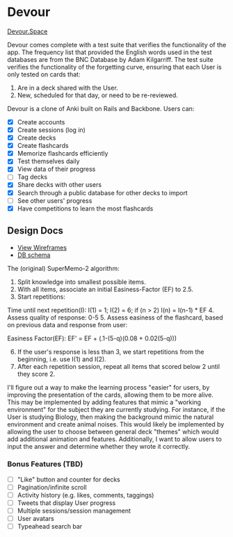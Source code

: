 # Devour

[Devour.Space][heroku]

[heroku]: http://www.devour.space

Devour comes complete with a test suite that verifies the functionality of the
app. The frequency list that provided the English words used in the test databases
are from the BNC Database by Adam Kilgarriff. The test suite verifies the
functionality of the forgetting curve, ensuring that each User is only tested
on cards that:
  1. Are in a deck shared with the User.
  2. New, scheduled for that day, or need to be re-reviewed.

Devour is a clone of Anki built on Rails and Backbone. Users can:

- [x] Create accounts
- [x] Create sessions (log in)
- [x] Create decks
- [x] Create flashcards
- [x] Memorize flashcards efficiently
- [x] Test themselves daily
- [x] View data of their progress
- [ ] Tag decks
- [x] Share decks with other users
- [x] Search through a public database for other decks to import
- [ ] See other users' progress
- [x] Have competitions to learn the most flashcards

## Design Docs
* [View Wireframes][views]
* [DB schema][schema]

[views]: ./docs/views.md
[schema]: ./docs/schema.md

The (original) SuperMemo-2 algorithm:

1. Split knowledge into smallest possible items.
2. With all items, associate an initial Easiness-Factor (EF) to 2.5.
3. Start repetitions:

  Time until next repetition(I):
    I(1) = 1;
    I(2) = 6;
    if (n > 2)
      I(n) = I(n-1) * EF
4. Assess quality of response: 0-5
5. Assess easiness of the flashcard, based on previous data and
 response from user:

  Easiness Factor(EF):
    EF' = EF + (.1-(5-q)(0.08 + 0.02(5-q)))

6. If the user's response is less than 3, we start repetitions from the
beginning, i.e. use I(1) and I(2).
7. After each repetition session, repeat all items that scored below 2 until
they score 2.

I'll figure out a way to make the learning process "easier" for users, by
improving the presentation of the cards, allowing them to be more alive. This
may be implemented by adding features that mimic a "working environment" for
the subject they are currently studying. For instance, if the User is studying
Biology, then making the background mimic the natural environment and create
animal noises. This would likely be implemented by allowing the user to choose
between general deck "themes" which would add additional animation and features.
Additionally, I want to allow users to input the answer and determine whether
they wrote it correctly.

### Bonus Features (TBD)
- [ ] "Like" button and counter for decks
- [ ] Pagination/infinite scroll
- [ ] Activity history (e.g. likes, comments, taggings)
- [ ] Tweets that display User progress
- [ ] Multiple sessions/session management
- [ ] User avatars
- [ ] Typeahead search bar

[phase-one]: ./docs/phases/phase1.md
[phase-two]: ./docs/phases/phase2.md
[phase-three]: ./docs/phases/phase3.md
[phase-four]: ./docs/phases/phase4.md
[phase-five]: ./docs/phases/phase5.md

